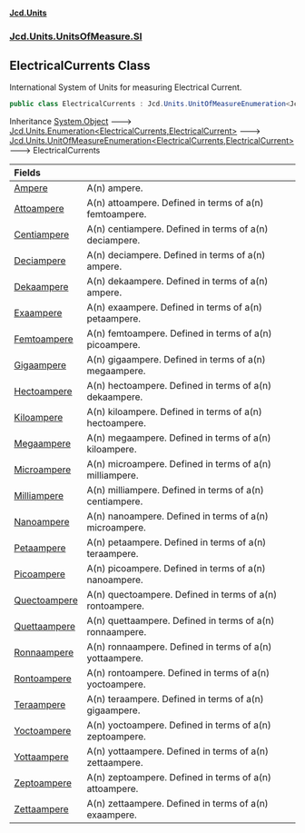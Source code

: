 #### [Jcd.Units](index.md 'index')
### [Jcd.Units.UnitsOfMeasure.SI](Jcd.Units.UnitsOfMeasure.SI.md 'Jcd.Units.UnitsOfMeasure.SI')

## ElectricalCurrents Class

International System of Units for measuring Electrical Current.

```csharp
public class ElectricalCurrents : Jcd.Units.UnitOfMeasureEnumeration<Jcd.Units.UnitsOfMeasure.SI.ElectricalCurrents, Jcd.Units.UnitTypes.ElectricalCurrent>
```

Inheritance [System.Object](https://docs.microsoft.com/en-us/dotnet/api/System.Object 'System.Object') &#129106; [Jcd.Units.Enumeration&lt;](Jcd.Units.Enumeration_TEnumeration,T_.md 'Jcd.Units.Enumeration<TEnumeration,T>')[ElectricalCurrents](Jcd.Units.UnitsOfMeasure.SI.ElectricalCurrents.md 'Jcd.Units.UnitsOfMeasure.SI.ElectricalCurrents')[,](Jcd.Units.Enumeration_TEnumeration,T_.md 'Jcd.Units.Enumeration<TEnumeration,T>')[ElectricalCurrent](Jcd.Units.UnitTypes.ElectricalCurrent.md 'Jcd.Units.UnitTypes.ElectricalCurrent')[&gt;](Jcd.Units.Enumeration_TEnumeration,T_.md 'Jcd.Units.Enumeration<TEnumeration,T>') &#129106; [Jcd.Units.UnitOfMeasureEnumeration&lt;](Jcd.Units.UnitOfMeasureEnumeration_TEnumeration,T_.md 'Jcd.Units.UnitOfMeasureEnumeration<TEnumeration,T>')[ElectricalCurrents](Jcd.Units.UnitsOfMeasure.SI.ElectricalCurrents.md 'Jcd.Units.UnitsOfMeasure.SI.ElectricalCurrents')[,](Jcd.Units.UnitOfMeasureEnumeration_TEnumeration,T_.md 'Jcd.Units.UnitOfMeasureEnumeration<TEnumeration,T>')[ElectricalCurrent](Jcd.Units.UnitTypes.ElectricalCurrent.md 'Jcd.Units.UnitTypes.ElectricalCurrent')[&gt;](Jcd.Units.UnitOfMeasureEnumeration_TEnumeration,T_.md 'Jcd.Units.UnitOfMeasureEnumeration<TEnumeration,T>') &#129106; ElectricalCurrents

| Fields | |
| :--- | :--- |
| [Ampere](Jcd.Units.UnitsOfMeasure.SI.ElectricalCurrents.Ampere.md 'Jcd.Units.UnitsOfMeasure.SI.ElectricalCurrents.Ampere') | A(n) ampere. |
| [Attoampere](Jcd.Units.UnitsOfMeasure.SI.ElectricalCurrents.Attoampere.md 'Jcd.Units.UnitsOfMeasure.SI.ElectricalCurrents.Attoampere') | A(n) attoampere. Defined in terms of a(n) femtoampere. |
| [Centiampere](Jcd.Units.UnitsOfMeasure.SI.ElectricalCurrents.Centiampere.md 'Jcd.Units.UnitsOfMeasure.SI.ElectricalCurrents.Centiampere') | A(n) centiampere. Defined in terms of a(n) deciampere. |
| [Deciampere](Jcd.Units.UnitsOfMeasure.SI.ElectricalCurrents.Deciampere.md 'Jcd.Units.UnitsOfMeasure.SI.ElectricalCurrents.Deciampere') | A(n) deciampere. Defined in terms of a(n) ampere. |
| [Dekaampere](Jcd.Units.UnitsOfMeasure.SI.ElectricalCurrents.Dekaampere.md 'Jcd.Units.UnitsOfMeasure.SI.ElectricalCurrents.Dekaampere') | A(n) dekaampere. Defined in terms of a(n) ampere. |
| [Exaampere](Jcd.Units.UnitsOfMeasure.SI.ElectricalCurrents.Exaampere.md 'Jcd.Units.UnitsOfMeasure.SI.ElectricalCurrents.Exaampere') | A(n) exaampere. Defined in terms of a(n) petaampere. |
| [Femtoampere](Jcd.Units.UnitsOfMeasure.SI.ElectricalCurrents.Femtoampere.md 'Jcd.Units.UnitsOfMeasure.SI.ElectricalCurrents.Femtoampere') | A(n) femtoampere. Defined in terms of a(n) picoampere. |
| [Gigaampere](Jcd.Units.UnitsOfMeasure.SI.ElectricalCurrents.Gigaampere.md 'Jcd.Units.UnitsOfMeasure.SI.ElectricalCurrents.Gigaampere') | A(n) gigaampere. Defined in terms of a(n) megaampere. |
| [Hectoampere](Jcd.Units.UnitsOfMeasure.SI.ElectricalCurrents.Hectoampere.md 'Jcd.Units.UnitsOfMeasure.SI.ElectricalCurrents.Hectoampere') | A(n) hectoampere. Defined in terms of a(n) dekaampere. |
| [Kiloampere](Jcd.Units.UnitsOfMeasure.SI.ElectricalCurrents.Kiloampere.md 'Jcd.Units.UnitsOfMeasure.SI.ElectricalCurrents.Kiloampere') | A(n) kiloampere. Defined in terms of a(n) hectoampere. |
| [Megaampere](Jcd.Units.UnitsOfMeasure.SI.ElectricalCurrents.Megaampere.md 'Jcd.Units.UnitsOfMeasure.SI.ElectricalCurrents.Megaampere') | A(n) megaampere. Defined in terms of a(n) kiloampere. |
| [Microampere](Jcd.Units.UnitsOfMeasure.SI.ElectricalCurrents.Microampere.md 'Jcd.Units.UnitsOfMeasure.SI.ElectricalCurrents.Microampere') | A(n) microampere. Defined in terms of a(n) milliampere. |
| [Milliampere](Jcd.Units.UnitsOfMeasure.SI.ElectricalCurrents.Milliampere.md 'Jcd.Units.UnitsOfMeasure.SI.ElectricalCurrents.Milliampere') | A(n) milliampere. Defined in terms of a(n) centiampere. |
| [Nanoampere](Jcd.Units.UnitsOfMeasure.SI.ElectricalCurrents.Nanoampere.md 'Jcd.Units.UnitsOfMeasure.SI.ElectricalCurrents.Nanoampere') | A(n) nanoampere. Defined in terms of a(n) microampere. |
| [Petaampere](Jcd.Units.UnitsOfMeasure.SI.ElectricalCurrents.Petaampere.md 'Jcd.Units.UnitsOfMeasure.SI.ElectricalCurrents.Petaampere') | A(n) petaampere. Defined in terms of a(n) teraampere. |
| [Picoampere](Jcd.Units.UnitsOfMeasure.SI.ElectricalCurrents.Picoampere.md 'Jcd.Units.UnitsOfMeasure.SI.ElectricalCurrents.Picoampere') | A(n) picoampere. Defined in terms of a(n) nanoampere. |
| [Quectoampere](Jcd.Units.UnitsOfMeasure.SI.ElectricalCurrents.Quectoampere.md 'Jcd.Units.UnitsOfMeasure.SI.ElectricalCurrents.Quectoampere') | A(n) quectoampere. Defined in terms of a(n) rontoampere. |
| [Quettaampere](Jcd.Units.UnitsOfMeasure.SI.ElectricalCurrents.Quettaampere.md 'Jcd.Units.UnitsOfMeasure.SI.ElectricalCurrents.Quettaampere') | A(n) quettaampere. Defined in terms of a(n) ronnaampere. |
| [Ronnaampere](Jcd.Units.UnitsOfMeasure.SI.ElectricalCurrents.Ronnaampere.md 'Jcd.Units.UnitsOfMeasure.SI.ElectricalCurrents.Ronnaampere') | A(n) ronnaampere. Defined in terms of a(n) yottaampere. |
| [Rontoampere](Jcd.Units.UnitsOfMeasure.SI.ElectricalCurrents.Rontoampere.md 'Jcd.Units.UnitsOfMeasure.SI.ElectricalCurrents.Rontoampere') | A(n) rontoampere. Defined in terms of a(n) yoctoampere. |
| [Teraampere](Jcd.Units.UnitsOfMeasure.SI.ElectricalCurrents.Teraampere.md 'Jcd.Units.UnitsOfMeasure.SI.ElectricalCurrents.Teraampere') | A(n) teraampere. Defined in terms of a(n) gigaampere. |
| [Yoctoampere](Jcd.Units.UnitsOfMeasure.SI.ElectricalCurrents.Yoctoampere.md 'Jcd.Units.UnitsOfMeasure.SI.ElectricalCurrents.Yoctoampere') | A(n) yoctoampere. Defined in terms of a(n) zeptoampere. |
| [Yottaampere](Jcd.Units.UnitsOfMeasure.SI.ElectricalCurrents.Yottaampere.md 'Jcd.Units.UnitsOfMeasure.SI.ElectricalCurrents.Yottaampere') | A(n) yottaampere. Defined in terms of a(n) zettaampere. |
| [Zeptoampere](Jcd.Units.UnitsOfMeasure.SI.ElectricalCurrents.Zeptoampere.md 'Jcd.Units.UnitsOfMeasure.SI.ElectricalCurrents.Zeptoampere') | A(n) zeptoampere. Defined in terms of a(n) attoampere. |
| [Zettaampere](Jcd.Units.UnitsOfMeasure.SI.ElectricalCurrents.Zettaampere.md 'Jcd.Units.UnitsOfMeasure.SI.ElectricalCurrents.Zettaampere') | A(n) zettaampere. Defined in terms of a(n) exaampere. |
